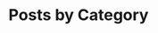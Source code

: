 ---
title: "Posts by Category"
layout: categories
permalink: /categories/
author_profile: true
header:
  image: "/images/winter_cover.jpg"
---